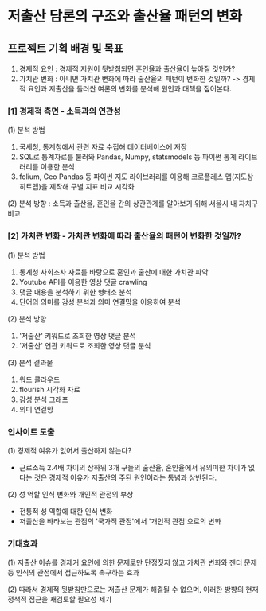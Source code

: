 # 저출산 담론의 구조와 출산율 패턴의 변화

## 프로젝트 기획 배경 및 목표
1. 경제적 요인 : 경제적 지원이 뒷받침되면 혼인율과 출산율이 높아질 것인가?
2. 가치관 변화 : 아니면 가치관 변화에 따라 출산율의 패턴이 변화한 것일까?
-> 경제적 요인과 저출산을 둘러싼 여론의 변화를 분석해 원인과 대책을 짚어본다.

### [1] 경제적 측면 - 소득과의 연관성
(1) 분석 방법
1) 국세청, 통계청에서 관련 자료 수집해 데이터베이스에 저장
2) SQL로 통계자료를 불러와 Pandas, Numpy, statsmodels 등 파이썬 통계 라이브러리를 이용한 분석
3) folium, Geo Pandas 등 파이썬 지도 라이브러리를 이용해 코로플레스 맵(지도상 히트맵)을 제작해 구별 지표 비교 시각화

(2) 분석 방향 : 소득과 출산율, 혼인율 간의 상관관계를 알아보기 위해 서울시 내 자치구 비교

### [2] 가치관 변화 - 가치관 변화에 따라 출산율의 패턴이 변화한 것일까?
(1) 분석 방법
1) 통계청 사회조사 자료를 바탕으로 혼인과 출산에 대한 가치관 파악
2) Youtube API를 이용한 영상 댓글 crawling
3) 댓글 내용을 분석하기 위한 형태소 분석
4) 단어의 의미를 감성 분석과 의미 연결망을 이용하여 분석

(2) 분석 방향
1) '저출산' 키워드로 조회한 영상 댓글 분석
2) '저출산' 연관 키워드로 조회한 영상 댓글 분석

(3) 분석 결과물
1) 워드 클라우드
2) flourish 시각화 자료
3) 감성 분석 그래프
4) 의미 연결망

### 인사이트 도출
(1) 경제적 여유가 없어서 출산하지 않는다?
- 근로소득 2.4배 차이의 상하위 3개 구들의 출산율, 혼인율에서 유의미한 차이가 없다는 것은 경제적 이유가 저출산의 주된 원인이라는 통념과 상반된다.

(2) 성 역할 인식 변화와 개인적 관점의 부상
- 전통적 성 역할에 대한 인식 변화
- 저출산을 바라보는 관점의 '국가적 관점'에서 '개인적 관점'으로의 변화

### 기대효과
(1) 저출산 이슈를 경제거 요인에 의한 문제로만 단정짓지 않고 가치관 변화와 젠더 문제등 인식의 관점에서 접근하도록 촉구하는 효과

(2) 따라서 경제적 뒷받침만으로는 저출산 문제가 해결될 수 없으며, 이러한 방향의 현재 정책적 접근을 재검토할 필요성 제기
